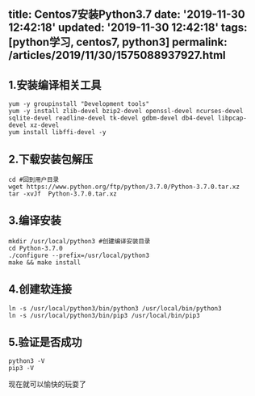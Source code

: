 title: Centos7安装Python3.7
date: '2019-11-30 12:42:18'
updated: '2019-11-30 12:42:18'
tags: [python学习, centos7, python3]
permalink: /articles/2019/11/30/1575088937927.html
---
## 1.安装编译相关工具

```
yum -y groupinstall "Development tools"
yum -y install zlib-devel bzip2-devel openssl-devel ncurses-devel sqlite-devel readline-devel tk-devel gdbm-devel db4-devel libpcap-devel xz-devel
yum install libffi-devel -y
```
## 2.下载安装包解压

```
cd #回到用户目录
wget https://www.python.org/ftp/python/3.7.0/Python-3.7.0.tar.xz
tar -xvJf  Python-3.7.0.tar.xz
```
## 3.编译安装

```
mkdir /usr/local/python3 #创建编译安装目录
cd Python-3.7.0
./configure --prefix=/usr/local/python3
make && make install
```

## 4.创建软连接

```
ln -s /usr/local/python3/bin/python3 /usr/local/bin/python3
ln -s /usr/local/python3/bin/pip3 /usr/local/bin/pip3
```

## 5.验证是否成功

```
python3 -V
pip3 -V
```

现在就可以愉快的玩耍了